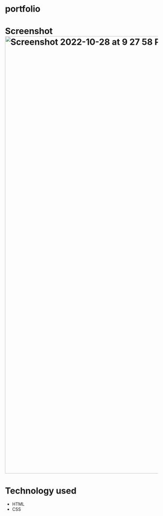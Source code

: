 # portfolio
# Screenshot <img width="1440" alt="Screenshot 2022-10-28 at 9 27 58 PM" src="https://user-images.githubusercontent.com/114913560/198682771-f128b981-9cb5-4a0f-97bb-b684e5d8ef29.png">

# Technology used
  * HTML
  * CSS
